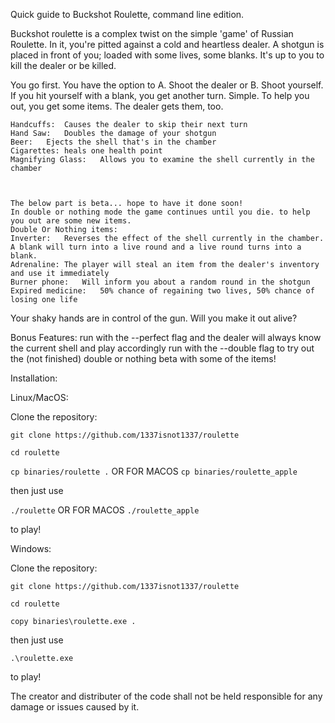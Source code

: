 Quick guide to Buckshot Roulette, command line edition.

Buckshot roulette is a complex twist on the simple 'game' of Russian Roulette. In it, you're pitted against a cold and heartless dealer. A shotgun is placed in front of you; loaded with some lives, some blanks. It's up to you to kill the dealer or be killed.

You go first. You have the option to 
A. Shoot the dealer or 
B. Shoot yourself. 
If you hit yourself with a blank, you get another turn. Simple. 
To help you out, you get some items. The dealer gets them, too.

    Handcuffs:	Causes the dealer to skip their next turn
    Hand Saw:	Doubles the damage of your shotgun
    Beer:	Ejects the shell that's in the chamber
    Cigarettes:	heals one health point
    Magnifying Glass:	Allows you to examine the shell currently in the chamber
    


    The below part is beta... hope to have it done soon!    
    In double or nothing mode the game continues until you die. to help you out are some new items.
    Double Or Nothing items:
    Inverter:	Reverses the effect of the shell currently in the chamber. A blank will turn into a live round and a live round turns into a blank.
    Adrenaline:	The player will steal an item from the dealer's inventory and use it immediately
    Burner phone:	Will inform you about a random round in the shotgun
    Expired medicine:	50% chance of regaining two lives, 50% chance of losing one life
    
Your shaky hands are in control of the gun. Will you make it out alive? 

Bonus Features:
run with the --perfect flag and the dealer will always know the current shell and play accordingly
run with the --double flag to try out the (not finished) double or nothing beta with some of the items!

Installation:

Linux/MacOS:

Clone the repository:

`git clone https://github.com/1337isnot1337/roulette`

`cd roulette`

`cp binaries/roulette .` OR FOR MACOS `cp binaries/roulette_apple`

then just use 

`./roulette` OR FOR MACOS `./roulette_apple`

to play!


Windows:

Clone the repository:

`git clone https://github.com/1337isnot1337/roulette`

`cd roulette`

`copy binaries\roulette.exe .`

then just use 

`.\roulette.exe`

to play!





The creator and distributer of the code shall not be held responsible for any damage or issues caused by it. 
